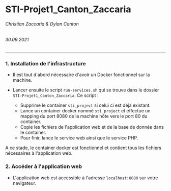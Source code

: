 # STI-Projet1_Canton_Zaccaria

###### Christian Zaccaria & Dylan Canton

###### 30.09.2021

---



### 1. Installation de l'infrastructure

* Il est tout d'abord nécessaire d'avoir un Docker fonctionnel sur la machine. 

* Lancer ensuite le script `run-services.sh` qui se trouve dans le dossier `STI-Projet1_Canton_Zaccaria`. Ce script : 
  * Supprime le container `sti_project` si celui ci est déjà existant.
  * Lance un container docker nommé `sti_project` et effectue un mapping du port 8080 de la machine hôte vers le port 80 du container.
  * Copie les fichiers de l'application web et de la base de donnée dans le container.
  * Pour finir, lance le service web ainsi que le service PHP.

A ce stade, le container docker est fonctionnel et contient tous les fichiers nécessaires à l'application web.



### 2. Accéder à l'application web

* L'application web est accessible à l'adresse `localhost:8080` sur votre navigateur. 